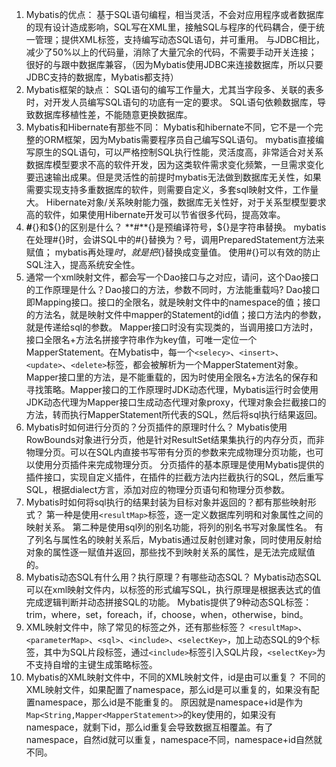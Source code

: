 1. Mybatis的优点：
    基于SQL语句编程，相当灵活，不会对应用程序或者数据库的现有设计造成影响，SQL写在XML里，接触SQL与程序的代码耦合，便于统一管理；提供XML标签，支持编写动态SQL语句，并可重用。
    与JDBC相比，减少了50%以上的代码量，消除了大量冗余的代码，不需要手动开关连接；
    很好的与跟中数据库兼容，（因为Mybatis使用JDBC来连接数据库，所以只要JDBC支持的数据库，Mybatis都支持）
2. Mybatis框架的缺点：
    SQL语句的编写工作量大，尤其当字段多、关联的表多时，对开发人员编写SQL语句的功底有一定的要求。
    SQL语句依赖数据库，导致数据库移植性差，不能随意更换数据库。
3. Mybatis和Hibernate有那些不同：
    Mybatis和hibernate不同，它不是一个完整的ORM框架，因为Mybatis需要程序员自己编写SQL语句。
    mybatis直接编写原生的SQL语句，可以严格控制SQL执行性能，灵活度高，非常适合对关系数据库模型要求不高的软件开发，因为这类软件需求变化频繁，一旦需求变化要迅速输出成果。但是灵活性的前提时mybatis无法做到数据库无关性，如果需要实现支持多重数据库的软件，则需要自定义，多套sql映射文件，工作量大。
    Hibernate对象/关系映射能力强，数据库无关性好，对于关系型模型要求高的软件，如果使用Hibernate开发可以节省很多代码，提高效率。
4.  **#**{}和${}的区别是什么？
    **#**{}是预编译符号，${}是字符串替换。
    mybatis在处理#{}时，会讲SQL中的#{}替换为？号，调用PreparedStatement方法来赋值；
    mybatis再处理${}时，就是把${}替换成变量值。
    使用#{}可以有效的防止SQL注入，提高系统安全性。
5. 通常一个xml映射文件，都会写一个Dao接口与之对应，请问，这个Dao接口的工作原理是什么？Dao接口的方法，参数不同时，方法能重载吗?
    Dao接口即Mapping接口。接口的全限名，就是映射文件中的namespace的值；接口的方法名，就是映射文件中mapper的Statement的id值；接口方法内的参数，就是传递给sql的参数。
    Mapper接口时没有实现类的，当调用接口方法时，接口全限名+方法名拼接字符串作为key值，可唯一定位一个MapperStatement。在Mybatis中，每一个`<selecy>`、`<insert>`、`<update>`、`<delete>`标签，都会被解析为一个MapperStatement对象。
    Mapper接口里的方法，是不能重载的，因为时使用全限名+方法名的保存和寻找策略。Mapper接口的工作原理时JDK动态代理，Mybatis运行时会使用JDK动态代理为Mapper接口生成动态代理对象proxy，代理对象会拦截接口的方法，转而执行MapperStatement所代表的SQL，然后将sql执行结果返回。
6. Mybatis时如何进行分页的？分页插件的原理时什么？
    Mybatis使用RowBounds对象进行分页，他是针对ResultSet结果集执行的内存分页，而非物理分页。可以在SQL内直接书写带有分页的参数来完成物理分页功能，也可以使用分页插件来完成物理分页。
    分页插件的基本原理是使用Mybatis提供的插件接口，实现自定义插件，在插件的拦截方法内拦截执行的SQL，然后重写SQL，根据dialect方言，添加对应的物理分页语句和物理分页参数。
7. Mybatis时如何将sql执行的结果封装为目标对象并返回的？都有那些映射形式？
    第一种是使用`<resultMap>`标签，逐一定义数据库列明和对象属性之间的映射关系。
    第二种是使用sql列的别名功能，将列的别名书写对象属性名。
    有了列名与属性名的映射关系后，Mybatis通过反射创建对象，同时使用反射给对象的属性逐一赋值并返回，那些找不到映射关系的属性，是无法完成赋值的。
8. Mybatis动态SQL有什么用？执行原理？有哪些动态SQL？
    Mybatis动态SQL可以在xml映射文件内，以标签的形式编写SQL，执行原理是根据表达式的值完成逻辑判断并动态拼接SQL的功能。
    Mybatis提供了9种动态SQL标签：trim，where，set，foreach，if，choose，when，otherwise，bind。
9. XML映射文件中，除了常见的标签之外，还有那些标签？
    `<resultMap>`、`<parameterMap>`、`<sql>`、`<include>`、`<selectKey>`，加上动态SQL的9个标签，其中为SQL片段标签，通过`<include>`标签引入SQL片段，`<selectKey>`为不支持自增的主键生成策略标签。
10. Mybatis的XML映射文件中，不同的XML映射文件，id是由可以重复？
    不同的XML映射文件，如果配置了namespace，那么id是可以重复的，如果没有配置namespace，那么id是不能重复的。
    原因就是namespace+id是作为`Map<String,Mapper<MapperStatement>>`的key使用的，如果没有namespace，就剩下id，那么id重复会导致数据互相覆盖。有了namespace，自然id就可以重复，namespace不同，namespace+id自然就不同。
